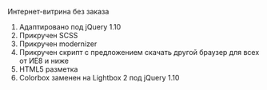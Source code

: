 ﻿Интернет-витрина без заказа

1. Адаптировано под jQuery 1.10
2. Прикручен SCSS
3. Прикручен modernizer
4. Прикручен скрипт с предложением скачать другой браузер для всех от ИЕ8 и ниже
5. HTML5 разметка
6. Colorbox заменен на Lightbox 2 под jQuery 1.10
